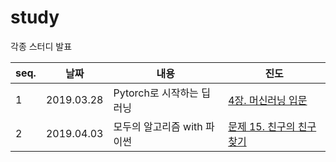 # study

각종 스터디 발표

|seq.|    날짜        |     내용        |     진도                                                                                      
|----| ---------|-----------------------| -----------------------
|  1 |2019.03.28| Pytorch로 시작하는 딥러닝 | [4장. 머신러닝 입문](https://github.com/irobii/study/blob/master/DL_With_PyTorch-Chap04_FundamentalsOfMachineLearning.ipynb) 
|  2 |2019.04.03| 모두의 알고리즘 with 파이썬 | [문제 15. 친구의 친구 찾기](https://github.com/irobii/study/blob/master/Problem15.FindFriends.ipynb) 
